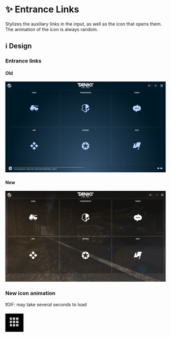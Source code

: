# ✨ Entrance Links

Stylizes the auxiliary links in the input, as well as the icon that opens them. The animation of the icon is always random.


## ℹ️ Design

### Entrance links

#### Old

![](/images/entrance/old/links.png)

#### New

![](/images/entrance/new/links.png)

### New icon animation

❗GIF: may take several seconds to load

![](/images/entrance/new/linksbutton-animation.gif)

